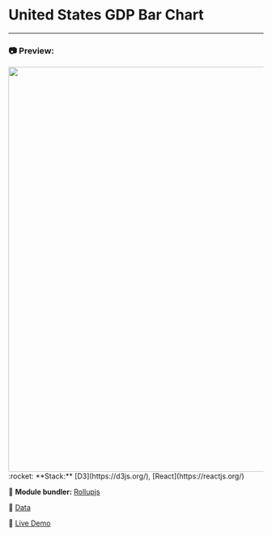 # United States GDP Bar Chart
---

### :camera: Preview: 


<img src="https://projects-preview.s3.eu-west-3.amazonaws.com/United+States+GDP+bar+chart+mbdev.webp" width="800"  />
:rocket: **Stack:** [D3](https://d3js.org/), [React](https://reactjs.org/)

:hammer: **Module bundler:** [Rollupjs](https://rollupjs.org/guide/en/)

:page_with_curl: [Data](https://raw.githubusercontent.com/freeCodeCamp/ProjectReferenceData/master/GDP-data.json)

:pushpin: [Live Demo](https://usgdp-mbdev.netlify.app/)
